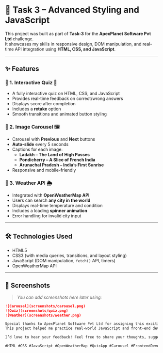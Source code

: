 # 🚀 Task 3 – Advanced Styling and JavaScript

This project was built as part of **Task-3** for the **ApexPlanet Software Pvt Ltd** challenge.  
It showcases my skills in responsive design, DOM manipulation, and real-time API integration using **HTML, CSS, and JavaScript**.

---

## ✨ Features

### 🔹 1. Interactive Quiz 💭
- A fully interactive quiz on HTML, CSS, and JavaScript
- Provides real-time feedback on correct/wrong answers
- Displays score after completion
- Includes a **retake** option
- Smooth transitions and animated button styling

### 🔹 2. Image Carousel 🖼️
- Carousel with **Previous** and **Next** buttons
- **Auto-slide** every 5 seconds
- Captions for each image:
  - **Ladakh – The Land of High Passes**
  - **Pondicherry – A Slice of French India**
  - **Arunachal Pradesh – India’s First Sunrise**
- Responsive and mobile-friendly

### 🔹 3. Weather API 🌦️
- Integrated with **OpenWeatherMap API**
- Users can search **any city in the world**
- Displays real-time temperature and condition
- Includes a loading **spinner animation**
- Error handling for invalid city input

---

## 🛠️ Technologies Used

- HTML5
- CSS3 (with media queries, transitions, and layout styling)
- JavaScript (DOM manipulation, `fetch()` API, timers)
- OpenWeatherMap API

---

## 📸 Screenshots

> _You can add screenshots here later using:_

```md
![Carousel](screenshots/carousel.png)
![Quiz](screenshots/quiz.png)
![Weather](screenshots/weather.png)

Special thanks to ApexPlanet Software Pvt Ltd for assigning this exciting and skill-building task.
This project helped me practice real-world JavaScript and front-end development.

I’d love to hear your feedback! Feel free to share your thoughts, suggestions, or issues.

#HTML #CSS #JavaScript #OpenWeatherMap #QuizApp #Carousel #FrontendDevelopment #ResponsiveDesign #MCA #ApexPlanet #WebDevelopment #StudentProject
